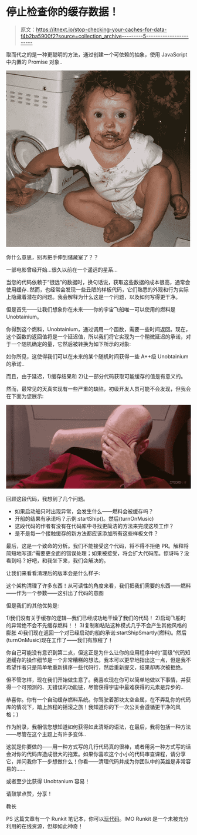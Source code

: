 # 停止检查你的缓存数据！

> 原文：<https://itnext.io/stop-checking-your-caches-for-data-f4b2ba5900f2?source=collection_archive---------5----------------------->

取而代之的是一种更聪明的方法，通过创建一个可依赖的抽象，使用 JavaScript 中内置的 Promise 对象..

![](img/06793230b85a79784e44c0f0010b7cc1.png)

你什么意思，别再把手伸到储藏室了？？

一部电影曾经开始…很久以前在一个遥远的星系…

当您的代码依赖于“很远”的数据时，换句话说，获取这些数据的成本很高，通常会使用缓存..然而，也经常会发现一些丑陋的样板代码，它们熟悉的外观和行为实际上隐藏着潜在的问题。我会解释为什么这是一个问题，以及如何写得更干净。

但是首先——让我们想象你在未来——你的宇宙飞船唯一可以使用的燃料是 Unobtainium。

你得到这个燃料，Unobtainium，通过调用一个函数，需要一些时间返回。现在，这个函数的返回值将是一个延迟值，所以我们将它实现为一个稍微延迟的承诺，对于一个随机确定的量，它然后被转换为如下所示的对象:

如你所见，这使得我们可以在未来的某个随机时间获得一些 A++级 Unobtainium 的承诺..

而且，由于延迟，1)缓存结果和 2)让一部分代码获取可能缓存的值是有意义的。

然而，最常见的天真实现有一些严重的缺陷，初级开发人员可能不会发现，但我会在下面为您展示:

![](img/21a1a40b699d806d2369ad133e8a9370.png)

回顾这段代码，我想到了几个问题。

*   如果启动船只时出现异常，会发生什么——燃料会被缓存吗？
*   开船的结果有承诺吗？示例:startShip()。然后(turnOnMusic)
*   这段代码的作者有没有在代码库中寻找更简洁的方法来完成这项工作？
*   是不是每一个接触缓存的新方法都应该添加所有这些样板文件？

最后，这是一个致命的分析。我们不能接受这个代码，将不得不拒绝 PR。解释将简短地写道:“需要更全面的错误处理；如果被接受，将会扩大代码库。惊讶吗？没看到吗？好吧，和我坐下来，我们会解决的。

让我们来看看清理后的版本会是什么样子:

这个架构清理了许多东西！从可读性的角度来看，我们把我们需要的东西——燃料——作为一个参数——这引出了代码的意图

但是我们的其他优势是:

1)我们没有关于缓存的逻辑—我们已经成功地干燥了我们的代码！
2)启动飞船时的异常绝不会不先缓存燃料！！
3)复制和粘贴这种模式几乎不会产生其他风格的膨胀
4)我们现在返回一个对已经启动的船的承诺:startShipSmartly(燃料)。然后(turnOnMusic)现在工作了——我们有旅程了！

你自己可能没有意识到第二点，但这正是为什么让你的应用程序中的“高级”代码知道缓存的操作细节是一个非常糟糕的想法。我本可以更早地指出这一点，但是我不希望作者只是简单地重新排序一些代码行，然后重新提交，结果却再次被拒绝。

但不管怎样，现在我们开始做生意了。我喜欢现在你可以简单地做以下事情，并获得一个可预测的、无错误的功能链，尽管获得宇宙中最难获得的元素是异步的..

恭喜你。你有一个自动缓存燃料系统。你驾驶着那块太空金属，在不弄乱你的代码库的情况下，踏上旅程的摇滚之旅！我知道你的下一次公关会遵循更干净的风格；)

作为附录，我相信您想知道如何获得如此清晰的语法，在最后，我将包括一种方法——尽管在这个主题上有许多变体..

这就是你要做的——用一种方式写的几行代码真的很棒，或者用另一种方式写的话会对你的代码库造成很大的拖累。如果你喜欢这个小小的代码审查课程，请分享它，并问我你下一步想做什么！你看——清理代码并成为你团队中的英雄是非常容易的……

或者至少比获得 Unobtanium 容易！

请鼓掌点赞，分享！

教长

PS 这篇文章有一个 Runkit 笔记本，你可以[玩代码](https://runkit.com/deanius/stop-checking-your-caches-for-data)。IMO Runkit 是一个未被充分利用的在线资源，但却如此神奇！